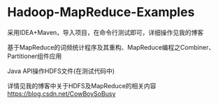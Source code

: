 # Hadoop-MapReduce-Examples
采用IDEA+Maven，导入项目，在命令行测试即可，详细操作见我的博客


基于MapReduce的词频统计程序及其重构、MapReduce编程之Combiner、Partitioner组件应用


Java API操作HDFS文件(在测试代码中)


详情见我的博客中关于HDFS及MapReduce的相关内容　https://blog.csdn.net/CowBoySoBusy
